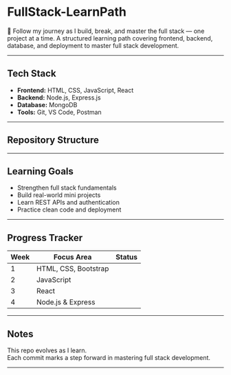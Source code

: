 # FullStack-LearnPath

🚀 Follow my journey as I build, break, and master the full stack — one project at a time.
A structured learning path covering frontend, backend, database, and deployment to master full stack development.

---
##  Tech Stack
- **Frontend:** HTML, CSS, JavaScript, React  
- **Backend:** Node.js, Express.js  
- **Database:** MongoDB  
- **Tools:** Git, VS Code, Postman
---
## Repository Structure
---

##  Learning Goals
- Strengthen full stack fundamentals  
- Build real-world mini projects  
- Learn REST APIs and authentication  
- Practice clean code and deployment

---
##  Progress Tracker

| Week | Focus Area | Status |
|------|-------------|--------|
| 1 | HTML, CSS, Bootstrap  |
| 2 | JavaScript | 
| 3 | React | 
| 4 | Node.js & Express | 

---
##  Notes
This repo evolves as I learn.  
Each commit marks a step forward in mastering full stack development.

---


